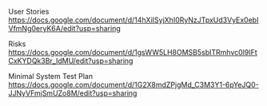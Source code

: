 User Stories   
https://docs.google.com/document/d/14hXiISyjXhI0RyNzJTpxUd3VyEx0ebIVfmNg0eryK6A/edit?usp=sharing

Risks   
https://docs.google.com/document/d/1gsWW5LH8OMSB5sbITRmhvc0l9IFtCxKYDQk3Br_IdMU/edit?usp=sharing

Minimal System Test Plan   
https://docs.google.com/document/d/1G2X8mdZPjgMd_C3M3Y1-6pYeJQ0-JJNyVFmjSmUZo8M/edit?usp=sharing
